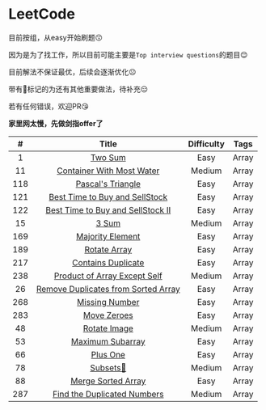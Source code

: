 # LeetCode
目前按组，从easy开始刷题😗

因为是为了找工作，所以目前可能主要是`Top interview questions`的题目😌

目前解法不保证最优，后续会逐渐优化☹️

带有👻标记的为还有其他重要做法，待补充😑

若有任何错误，欢迎PR😘

**家里网太慢，先做剑指offer了**

|  #  |                                        Title                                         | Difficulty | Tags  |
| :-: | :----------------------------------------------------------------------------------: | :--------: | :---: |
|  1  |                            [Two Sum](/Array/1-TwoSum.cpp)                            |    Easy    | Array |
| 11  |            [Container With Most Water](/Array/11-ContainerWithMostWater)             |   Medium   | Array |
| 118 |                 [Pascal's Triangle](/Array/118-Pascal'sTriangle.cpp)                 |    Easy    | Array |
| 121 |      [Best Time to Buy and SellStock](/Array/121-BestTimetoBuyandSellStock.cpp)      |    Easy    | Array |
| 122 |   [Best Time to Buy and SellStock II](/Array/122-BestTimetoBuyandSellStock_II.cpp)   |    Easy    | Array |
| 15  |                            [3 Sum](/Array/15-3Sum.cpp)                             |   Medium   | Array |
| 169 |                  [Majority Element](/Array/169-MajorityElement.cpp)                  |    Easy    | Array |
| 189 |                      [Rotate Array](/Array/189-RotateArray.cpp)                      |    Easy    | Array |
| 217 |                [Contains Duplicate](/Array/217-ContainsDuplicate.cpp)                |    Easy    | Array |
| 238 |       [Product of Array Except Self](/Array/238-ProductofArrayExceptSelf.cpp)        |   Medium   | Array |
| 26  | [Remove Duplicates from Sorted Array](/Array/26-RemoveDuplicatesfromSortedArray.cpp) |    Easy    | Array |
| 268 |                    [Missing Number](/Array/268-MissingNumber.cpp)                    |    Easy    | Array |
| 283 |                       [Move Zeroes](/Array/283-MoveZeroes.cpp)                       |    Easy    | Array |
| 48  |                      [Rotate Image](/Array/48-RotateImage.cpp)                       |   Medium   | Array |
| 53  |                  [Maximum Subarray](/Array/53-MaximumSubarray.cpp)                   |    Easy    | Array |
| 66  |                          [Plus One](/Array/66-PlusOne.cpp)                           |    Easy    | Array |
| 78  |                          [Subsets👻](/Array/78-Subsets.cpp)                          |   Medium   | Array |
| 88  |                 [Merge Sorted Array](/Array/88-MergeSortedArray.cpp)                 |    Easy    | Array |
| 287 |                 [Find the Duplicated Numbers](/Array/287-FindtheDuplicateNumbers.cpp)|    Medium    | Array |


